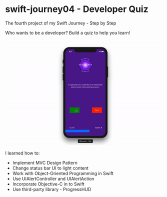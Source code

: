 # swift-journey04 - Developer Quiz
The fourth project of my Swift Journey - Step by Step

Who wants to be a developer? Build a quiz to help you learn!

![alt text](https://github.com/lkameya/swift-journey04/blob/master/swift-journey04.gif)

I learned how to:

- Implement MVC Design Pattern
- Change status bar UI to light content
- Work with Object-Oriented Programming in Swift
- Use UIAlertController and UIAlertAction 
- Incorporate Objective-C in to Swift
- Use third-party library - ProgressHUD
